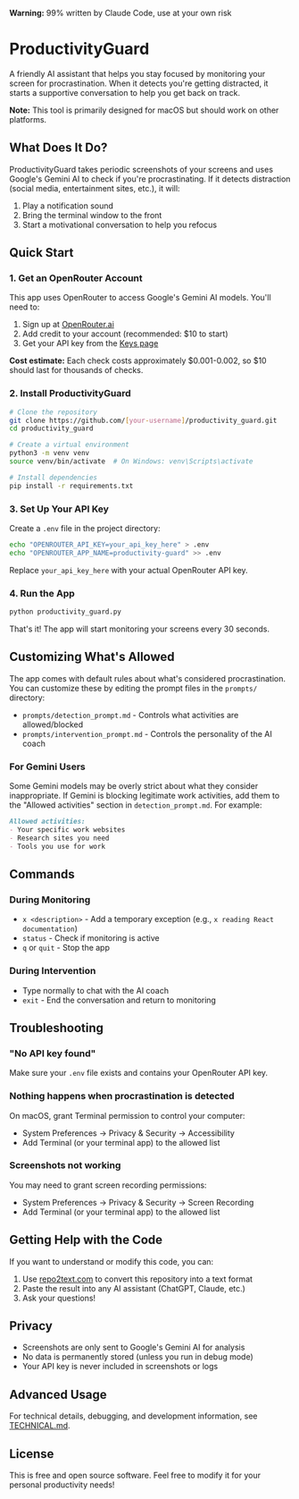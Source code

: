 **Warning:** 99% written by Claude Code, use at your own risk

# ProductivityGuard

A friendly AI assistant that helps you stay focused by monitoring your screen for procrastination. When it detects you're getting distracted, it starts a supportive conversation to help you get back on track.

**Note:** This tool is primarily designed for macOS but should work on other platforms.

## What Does It Do?

ProductivityGuard takes periodic screenshots of your screens and uses Google's Gemini AI to check if you're procrastinating. If it detects distraction (social media, entertainment sites, etc.), it will:

1. Play a notification sound
2. Bring the terminal window to the front
3. Start a motivational conversation to help you refocus

## Quick Start

### 1. Get an OpenRouter Account

This app uses OpenRouter to access Google's Gemini AI models. You'll need to:

1. Sign up at [OpenRouter.ai](https://openrouter.ai)
2. Add credit to your account (recommended: $10 to start)
3. Get your API key from the [Keys page](https://openrouter.ai/settings/keys)

**Cost estimate:** Each check costs approximately $0.001-0.002, so $10 should last for thousands of checks.

### 2. Install ProductivityGuard

```bash
# Clone the repository
git clone https://github.com/[your-username]/productivity_guard.git
cd productivity_guard

# Create a virtual environment
python3 -m venv venv
source venv/bin/activate  # On Windows: venv\Scripts\activate

# Install dependencies
pip install -r requirements.txt
```

### 3. Set Up Your API Key

Create a `.env` file in the project directory:

```bash
echo "OPENROUTER_API_KEY=your_api_key_here" > .env
echo "OPENROUTER_APP_NAME=productivity-guard" >> .env
```

Replace `your_api_key_here` with your actual OpenRouter API key.

### 4. Run the App

```bash
python productivity_guard.py
```

That's it! The app will start monitoring your screens every 30 seconds.

## Customizing What's Allowed

The app comes with default rules about what's considered procrastination. You can customize these by editing the prompt files in the `prompts/` directory:

- `prompts/detection_prompt.md` - Controls what activities are allowed/blocked
- `prompts/intervention_prompt.md` - Controls the personality of the AI coach

### For Gemini Users

Some Gemini models may be overly strict about what they consider inappropriate. If Gemini is blocking legitimate work activities, add them to the "Allowed activities" section in `detection_prompt.md`. For example:

```markdown
Allowed activities:
- Your specific work websites
- Research sites you need
- Tools you use for work
```

## Commands

### During Monitoring
- `x <description>` - Add a temporary exception (e.g., `x reading React documentation`)
- `status` - Check if monitoring is active
- `q` or `quit` - Stop the app

### During Intervention
- Type normally to chat with the AI coach
- `exit` - End the conversation and return to monitoring

## Troubleshooting

### "No API key found"
Make sure your `.env` file exists and contains your OpenRouter API key.

### Nothing happens when procrastination is detected
On macOS, grant Terminal permission to control your computer:
- System Preferences → Privacy & Security → Accessibility
- Add Terminal (or your terminal app) to the allowed list

### Screenshots not working
You may need to grant screen recording permissions:
- System Preferences → Privacy & Security → Screen Recording
- Add Terminal (or your terminal app) to the allowed list

## Getting Help with the Code

If you want to understand or modify this code, you can:

1. Use [repo2text.com](https://repo2text.com) to convert this repository into a text format
2. Paste the result into any AI assistant (ChatGPT, Claude, etc.)
3. Ask your questions!

## Privacy

- Screenshots are only sent to Google's Gemini AI for analysis
- No data is permanently stored (unless you run in debug mode)
- Your API key is never included in screenshots or logs

## Advanced Usage

For technical details, debugging, and development information, see [TECHNICAL.md](TECHNICAL.md).

## License

This is free and open source software. Feel free to modify it for your personal productivity needs!
